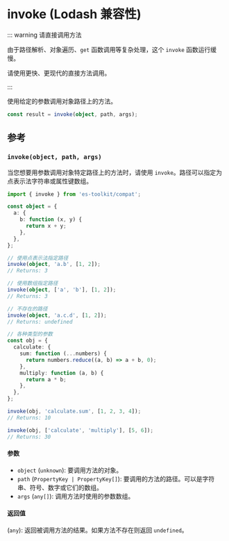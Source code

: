 # invoke (Lodash 兼容性)

::: warning 请直接调用方法

由于路径解析、对象遍历、`get` 函数调用等复杂处理，这个 `invoke` 函数运行缓慢。

请使用更快、更现代的直接方法调用。

:::

使用给定的参数调用对象路径上的方法。

```typescript
const result = invoke(object, path, args);
```

## 参考

### `invoke(object, path, args)`

当您想要用参数调用对象特定路径上的方法时，请使用 `invoke`。路径可以指定为点表示法字符串或属性键数组。

```typescript
import { invoke } from 'es-toolkit/compat';

const object = {
  a: {
    b: function (x, y) {
      return x + y;
    },
  },
};

// 使用点表示法指定路径
invoke(object, 'a.b', [1, 2]);
// Returns: 3

// 使用数组指定路径
invoke(object, ['a', 'b'], [1, 2]);
// Returns: 3

// 不存在的路径
invoke(object, 'a.c.d', [1, 2]);
// Returns: undefined

// 各种类型的参数
const obj = {
  calculate: {
    sum: function (...numbers) {
      return numbers.reduce((a, b) => a + b, 0);
    },
    multiply: function (a, b) {
      return a * b;
    },
  },
};

invoke(obj, 'calculate.sum', [1, 2, 3, 4]);
// Returns: 10

invoke(obj, ['calculate', 'multiply'], [5, 6]);
// Returns: 30
```

#### 参数

- `object` (`unknown`): 要调用方法的对象。
- `path` (`PropertyKey | PropertyKey[]`): 要调用的方法的路径。可以是字符串、符号、数字或它们的数组。
- `args` (`any[]`): 调用方法时使用的参数数组。

#### 返回值

(`any`): 返回被调用方法的结果。如果方法不存在则返回 `undefined`。
